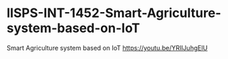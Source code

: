 # llSPS-INT-1452-Smart-Agriculture-system-based-on-IoT
Smart Agriculture system based on IoT
https://youtu.be/YRIlJuhgElU
